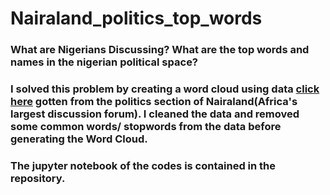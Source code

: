 # Nairaland_politics_top_words

<h3>What are Nigerians Discussing? What are the top words and names in the nigerian political space?</h3>
<h3>I solved this problem by creating a word cloud using data <a href="https://github.com/saheedniyi02/Nairaland-Webscraping">click here</a> gotten from the politics section of Nairaland(Africa's largest discussion forum). I cleaned the data and removed some common words/ stopwords from the data before generating the Word Cloud.</h3>

<h3>The jupyter notebook of the codes is contained in the repository.</h3>
